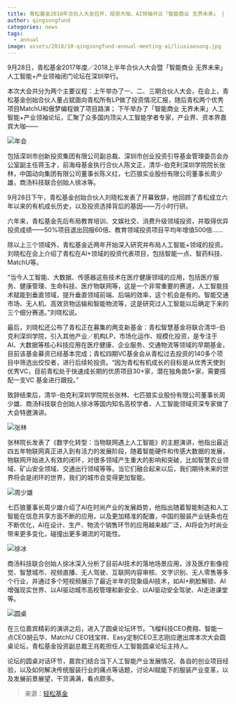```yaml
---
title: 青松基金2018年合伙人大会召开，投资大咖、AI领袖共议「智能商业 无界未来」 | 青松动态
author: qingsongfund
categories: news
tags:
  - annual
image: assets/2018/10-qingsongfund-annual-meeting-ai/liuxiaosong.jpg
---
```


9月28日，青松基金2017年度／2018上半年合伙人大会暨「智能商业 无界未来」人工智能+产业领袖闭门论坛在深圳举行。

本次大会共分为两个主要议程：上午举办了一、二、三期合伙人大会，在会上，青松基金创始合伙人董占斌面向青松所有LP做了投资情况汇报，随后青松两个优秀项目MatchU和傲梦编程做了项目路演； 下午举办了「智能商业 无界未来」人工智能+产业领袖论坛，汇聚了众多国内顶尖人工智能学者专家，产业界、资本界嘉宾大咖——

![年会](/assets/2018/10-qingsongfund-annual-meeting-ai/annual.jpg)

包括深圳市创新投资集团有限公司副总裁、深圳市创业投资引导基金管理委员会办公室副主任蒋玉才，前海母基金执行合伙人陈文正，清华-伯克利深圳学院院长张林，中国动向集团有限公司董事长陈义红，七匹狼实业股份有限公司董事长周少雄，商汤科技联合创始人徐冰等。

9月28日下午，青松基金创始合伙人刘晓松发表了开幕致辞，他回顾了青松成立六年以来的有机成长历史，以及投资选择背后的基因——万小时行研。

六年来，青松基金先后布局教育培训、文娱社交、消费升级领域投资，并取得优异投资成绩——50%项目退出回报60倍、教育领域投资项目平均年增值500倍……

除以上三个领域外，青松基金近两年开始深入研究并布局人工智能+领域的投资。刘晓松在会上介绍了青松在AI+领域的投资代表项目，包括智能一点、智药科技、MatchU等。

“当今人工智能、大数据、传感器这些技术在医疗健康领域的应用，包括医疗服务、健康管理、生命科技、医疗物联网等，这是一个非常重要的赛道，人工智能技术赋能到垂直领域，提升垂直领域前端、后端的效率，这个机会是有的。智能交通市场、无人机、高效货物运输和智能物流等，这是研究过人工智能以后确定下来的三个细分赛道。”刘晓松说。

最后，刘晓松还公布了青松正在募集的两支新基金：青松智慧基金将联合清华-伯克利深圳学院，引入其他产业／机构LP，市场化运作、规模化投资，是专注于AI、大数据等核心科技应用在医疗健康、企业服务、交通物流等领域的早期基金，目前该基金募资已经基本完成；青松四期VC基金会从青松过去投资的140多个项目中筛选出佼佼者，进行后续轮投资。“因为青松有机成长的目标是从优秀天使到优秀VC，目前青松处于快速成长期的优质项目30+家，潜在独角兽5+家，需要搭配一支VC 基金进行跟投。”

致辞结束后，清华-伯克利深圳学院院长张林、七匹狼实业股份有限公司董事长周少雄、商汤科技联合创始人徐冰等国内知名高校学者、人工智能领域资深专家做了大会特邀演讲。

![张林](/assets/2018/10-qingsongfund-annual-meeting-ai/zhanglin.jpg)

张林院长发表了《数字化转型：当物联网遇上人工智能》的主题演讲，他指出最近四五年物联网真正进入到有活力的发展阶段，随着智能硬件和传感大数据的发展，物联网开始进入有效的闭环，对很多领域产生重大的影响和突破，比如智慧农业领域、矿山安全领域、交通出行领域等等。当它们融合起来以后，我们期待未来的世界将会是闭环的世界，我们的城市会变得更加智能。

![周少雄](/assets/2018/10-qingsongfund-annual-meeting-ai/zhoushaoxiong.jpg)

七匹狼董事长周少雄介绍了AI在时尚产业的发展趋势，他指出随着智能制造和人工智能在信息共享方面不断的应用，以及更加精准的配置，中国的服装产业链条也在不断优化，AI在设计、生产、物流个销售环节的应用越来越广泛，AI将会为时尚业带来更多变化，碰撞出更多潮流的可能性。

![徐冰](/assets/2018/10-qingsongfund-annual-meeting-ai/xubing.jpg)

商汤科技联合创始人徐冰深入分析了目前AI技术的落地场景应用，涉及医疗影像视觉、智慧城市、视频直播、无人驾驶、互联网内容审核、文字识别、无人零售等多个行业，并通过多个短视频展示了最近半年的现象级AI技术，如AI+刷脸解锁、AI增强现实世界、以AI驱动城市高校管理和新安全、以AI驱动安全驾驶、AI走进课堂等。

![圆桌](/assets/2018/10-qingsongfund-annual-meeting-ai/panel.jpg)

在三位嘉宾精彩的演讲之后，进入了圆桌论坛环节。飞榴科技CEO费翔、智能一点CEO胡云华、MatchU CEO钱宝祥、Easy定制CEO王志刚应邀出席本次大会圆桌论坛，青松基金投资副总裁王兆乾担任人工智能圆桌论坛主持人。

论坛的圆桌对话环节，嘉宾们结合当下人工智能产业发展情况、各自的创业项目经验，以及如何解决传统服装行业的痛点等话题，讨论AI赋能下的服装产业变革，以及发展前景展望，干货满满，看点颇多。

> 来源：[轻松基金](http://www.qingsongfund.com/news/135)
